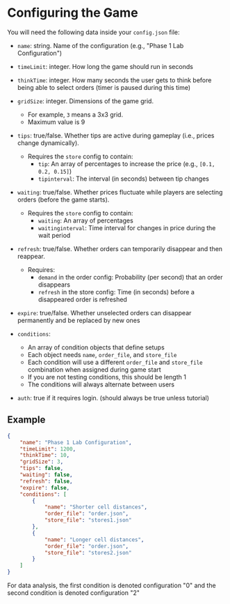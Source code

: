# Configuring the Game

You will need the following data inside your `config.json` file:

- `name`: string. Name of the configuration (e.g., "Phase 1 Lab Configuration")

- `timeLimit`: integer. How long the game should run in seconds

- `thinkTime`: integer. How many seconds the user gets to think before being able to select orders (timer is paused during this time)

- `gridSize`: integer. Dimensions of the game grid.  
  - For example, `3` means a 3x3 grid.
  - Maximum value is 9

- `tips`: true/false. Whether tips are active during gameplay (i.e., prices change dynamically).  
  - Requires the `store` config to contain:
    - `tip`: An array of percentages to increase the price (e.g., `[0.1, 0.2, 0.15]`)
    - `tipinterval`: The interval (in seconds) between tip changes

- `waiting`: true/false. Whether prices fluctuate while players are selecting orders (before the game starts).  
  - Requires the `store` config to contain:
    - `waiting`: An array of percentages
    - `waitinginterval`: Time interval for changes in price during the wait period

- `refresh`: true/false. Whether orders can temporarily disappear and then reappear.  
  - Requires:
    - `demand` in the order config: Probability (per second) that an order disappears
    - `refresh` in the store config: Time (in seconds) before a disappeared order is refreshed

- `expire`: true/false. Whether unselected orders can disappear permanently and be replaced by new ones

- `conditions`:
  - An array of condition objects that define setups
  - Each object needs `name`, `order_file`, and `store_file`
  - Each condition will use a different `order_file` and `store_file` combination when assigned during game start
  - If you are not testing conditions, this should be length 1
  - The conditions will always alternate between users

- `auth`: true if it requires login. (should always be true unless tutorial)

## Example

```json
{
    "name": "Phase 1 Lab Configuration",
    "timeLimit": 1200,
    "thinkTime": 10,
    "gridSize": 3,
    "tips": false,
    "waiting": false,
    "refresh": false,
    "expire": false,
    "conditions": [
        {
            "name": "Shorter cell distances",
            "order_file": "order.json",
            "store_file": "stores1.json"
        },
        {
            "name": "Longer cell distances",
            "order_file": "order.json",
            "store_file": "stores2.json"
        }
    ]
}

```

For data analysis, the first condition is denoted configuration "0" and the second condition is denoted configuration "2"
